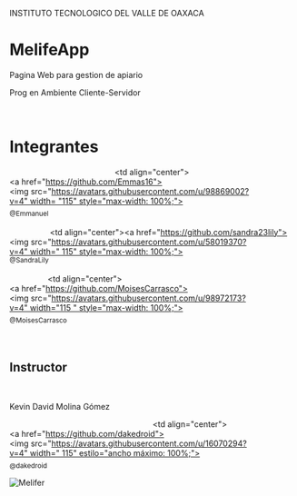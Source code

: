 INSTITUTO TECNOLOGICO DEL VALLE DE OAXACA

# MelifeApp
Pagina Web para gestion de apiario


Prog en Ambiente Cliente-Servidor

 ​<html> 
 ​<h1>Integrantes</h1> 
 ​<tabla> 
 ​        </thead> 
 ​        <tbody> 
 ​            <tr> 
 ​                <td align="center"><a href="https://github.com/Emmas16"><img src="https://avatars.githubusercontent.com/u/98869002?v=4" width= "115" style="max-width: 100%;"><br><sub>@Emmanuel</sub></a> <br> </br> <h></h> </td> 
 ​                <td align="center"><a href="https://github.com/sandra23lily"><img src="https://avatars.githubusercontent.com/u/58019370?v=4" width=" 115" style="max-width: 100%;"><br><sub>@SandraLily</sub></a><br></br><h></h> </td> 
 ​                <td align="center"><a href="https://github.com/MoisesCarrasco"><img src="https://avatars.githubusercontent.com/u/98972173?v=4" width="115 " style="max-width: 100%;"><br><sub>@MoisesCarrasco</sub></a> <br> </br> <h></h> </td>        
 ​ </tr> 
 ​</tbody> 
 ​</tabla> 
 ​<h2>Instructor</h2> 
 ​    <tabla> 
 ​        <cabeza> 
 ​                <tr> 
 ​                    <th> <p>Kevin David Molina Gómez</p> </th> 
 ​                </tr> 
 ​        </thead> 
 ​        <tbody> 
 ​            <tr> 
 ​                <td align="center"><a href="https://github.com/dakedroid"><img src="https://avatars.githubusercontent.com/u/16070294?v=4" width=" 115" estilo="ancho máximo: 100%;"><br><sub>@dakedroid</sub></a> </td> 
 ​            </tr> 
 ​        </tbody> 
 ​    </tabla> 
 ​</html>

![Melifer](https://user-images.githubusercontent.com/95512369/161790468-d6fa494c-81fb-487f-8813-15cad496a292.jpg)
